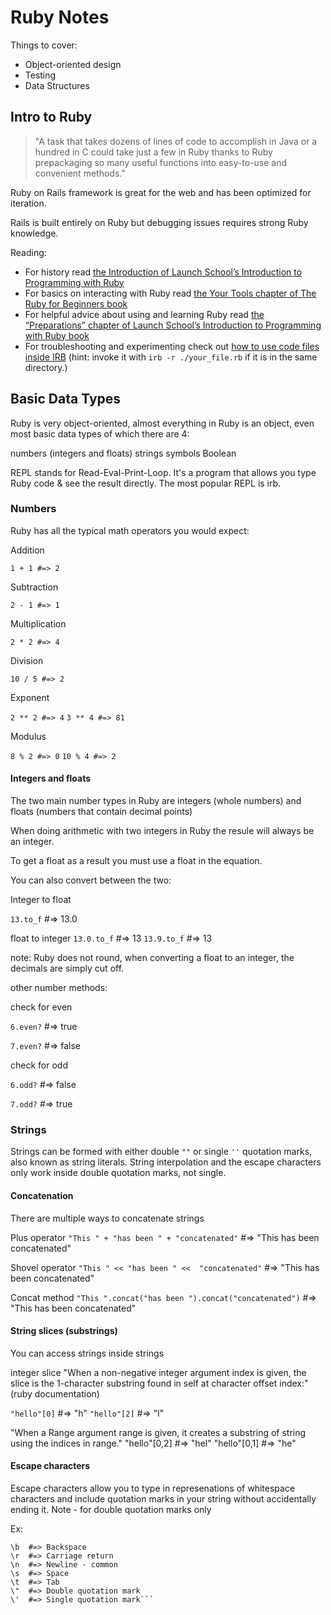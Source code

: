 # Ruby Notes

Things to cover:

- Object-oriented design
- Testing
- Data Structures

## Intro to Ruby

>"A task that takes dozens of lines of code to accomplish in Java or a hundred in C could take just a few in Ruby thanks to Ruby prepackaging so many useful functions into easy-to-use and convenient methods."

Ruby on Rails framework is great for the web and has been optimized for iteration.

Rails is built entirely on Ruby but debugging issues requires strong Ruby knowledge.

Reading:

- For history read [the Introduction of Launch School’s Introduction to Programming with Ruby](https://launchschool.com/books/ruby/read/introduction)
- For basics on interacting with Ruby read [the Your Tools chapter of The Ruby for Beginners book](https://ruby-for-beginners.rubymonstas.org/your_tools.html)
- For helpful advice about using and learning Ruby read [the “Preparations” chapter of Launch School’s Introduction to Programming with Ruby book](https://launchschool.com/books/ruby/read/preparations#usingacodeeditor)
- For troubleshooting and experimenting check out [how to use code files inside IRB](https://stackoverflow.com/questions/13112245/ruby-how-to-load-a-file-into-interactive-ruby-console-irb/38533339) (hint: invoke it with `irb -r ./your_file.rb` if it is in the same directory.)

## Basic Data Types

Ruby is very object-oriented, almost everything in Ruby is an object, even most basic data types of which there are 4:

numbers (integers and floats)
strings
symbols
Boolean

REPL stands for Read-Eval-Print-Loop. It's a program that allows you type Ruby code & see the result directly. The most popular REPL is irb.

### Numbers

Ruby has all the typical math operators you would expect:

Addition 

`1 + 1 #=> 2`

Subtraction

`2 - 1 #=> 1`

Multiplication

`2 * 2 #=> 4`

Division

`10 / 5 #=> 2`

Exponent

`2 ** 2 #=> 4`
`3 ** 4 #=> 81`

Modulus

`8 % 2 #=> 0`
`10 % 4 #=> 2`

#### Integers and floats

The two main number types in Ruby are integers (whole numbers) and floats (numbers that contain decimal points)

When doing arithmetic with two integers in Ruby the resule will always be an integer.

To get a float as a result you must use a float in the equation.

You can also convert between the two:

Integer to float

`13.to_f` #=> 13.0

float to integer
`13.0.to_f` #=> 13
`13.9.to_f` #=> 13

note: Ruby does not round, when converting a float to an integer, the decimals are simply cut off.

other number methods:

check for even

`6.even?` #=> true

`7.even?` #=> false

check for odd

`6.odd?` #=> false

`7.odd?` #=> true

### Strings

Strings can be formed with either double `""` or single `''` quotation marks, also known as string literals. String interpolation and the escape characters only work inside double quotation marks, not single.

#### Concatenation

There are multiple ways to concatenate strings

Plus operator
`"This " + "has been " + "concatenated"` #=> "This has been concatenated"
 
Shovel operator
`"This " << "has been " <<  "concatenated"` #=> "This has been concatenated"

Concat method
`"This ".concat("has been ").concat("concatenated")` #=> "This has been concatenated"


#### String slices (substrings)

You can access strings inside strings

integer slice
"When a non-negative integer argument index is given, the slice is the 1-character substring found in self at character offset index:" (ruby documentation)

`"hello"[0]` #=> "h"
`"hello"[2]` #=> "l"

"When a Range argument range is given, it creates a substring of string using the indices in range."
"hello"[0,2] #=> "hel"
"hello"[0,1] #=> "he"

#### Escape characters
Escape characters allow you to type in represenations of whitespace characters and include quotation marks in your string without accidentally ending it. Note - for double quotation marks only

Ex:


```\\  #=> Need a backslash in your string?
\b  #=> Backspace
\r  #=> Carriage return
\n  #=> Newline - common
\s  #=> Space
\t  #=> Tab
\"  #=> Double quotation mark
\'  #=> Single quotation mark```